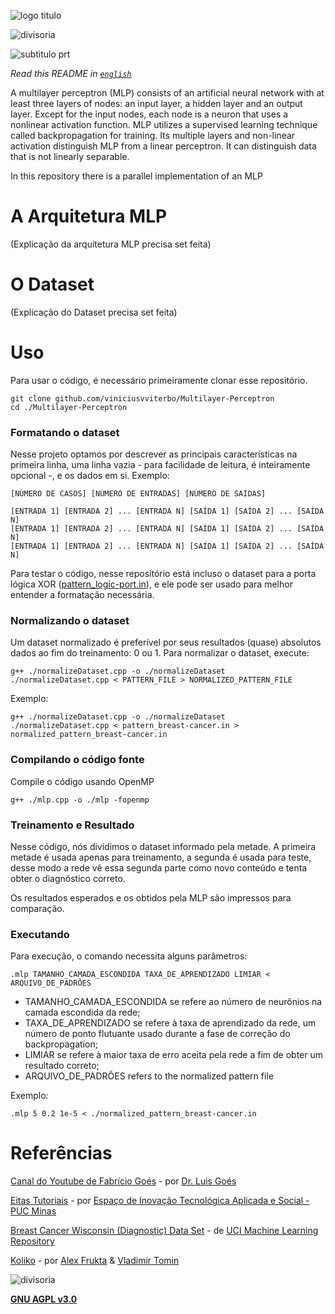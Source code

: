 ![logo titulo](https://user-images.githubusercontent.com/24854541/94681693-435a4100-02fa-11eb-85df-5cbd55374f98.png)

![divisoria](https://user-images.githubusercontent.com/24854541/94681772-5a009800-02fa-11eb-8ff8-29f9fad9b18f.png)

![subtitulo prt](https://user-images.githubusercontent.com/24854541/94694582-60e3d680-030b-11eb-9092-f316556ce91e.png)

*Read this README in [`english`](https://github.com/viniciusvviterbo/Multilayer-Perceptron/blob/master/README.md)*

A multilayer perceptron (MLP) consists of an artificial neural network with at least three layers of nodes: an input layer, a hidden layer and an output layer. Except for the input nodes, each node is a neuron that uses a nonlinear activation function. MLP utilizes a supervised learning technique called backpropagation for training. Its multiple layers and non-linear activation distinguish MLP from a linear perceptron. It can distinguish data that is not linearly separable.

In this repository there is a parallel implementation of an MLP

# A Arquitetura MLP

(Explicação da arquitetura MLP precisa set feita)

# O Dataset

(Explicação do Dataset precisa set feita)

# Uso

Para usar o código, é necessário primeiramente clonar esse repositório.

```shell
git clone github.com/viniciusvviterbo/Multilayer-Perceptron
cd ./Multilayer-Perceptron
```

### Formatando o dataset

Nesse projeto optamos por descrever as principais características na primeira linha, uma linha vazia - para facilidade de leitura, é inteiramente opcional -, e os dados em si. Exemplo:

```
[NÚMERO DE CASOS] [NÚMERO DE ENTRADAS] [NÚMERO DE SAÍDAS]

[ENTRADA 1] [ENTRADA 2] ... [ENTRADA N] [SAÍDA 1] [SAÍDA 2] ... [SAÍDA N]
[ENTRADA 1] [ENTRADA 2] ... [ENTRADA N] [SAÍDA 1] [SAÍDA 2] ... [SAÍDA N]
[ENTRADA 1] [ENTRADA 2] ... [ENTRADA N] [SAÍDA 1] [SAÍDA 2] ... [SAÍDA N]
```

Para testar o código, nesse repositório está incluso o dataset para a porta lógica XOR ([pattern_logic-port.in](https://github.com/viniciusvviterbo/Multilayer-Perceptron/blob/master/pattern_logic-port.in)), e ele pode ser usado para melhor entender a formatação necessária.

### Normalizando o dataset

Um dataset normalizado é preferível por seus resultados (quase) absolutos dados ao fim do treinamento: 0 ou 1. Para normalizar o dataset, execute:

```shell
g++ ./normalizeDataset.cpp -o ./normalizeDataset
./normalizeDataset.cpp < PATTERN_FILE > NORMALIZED_PATTERN_FILE
```

Exemplo:

```shell
g++ ./normalizeDataset.cpp -o ./normalizeDataset
./normalizeDataset.cpp < pattern_breast-cancer.in > normalized_pattern_breast-cancer.in
```

### Compilando o código fonte

Compile o código usando OpenMP

```shell
g++ ./mlp.cpp -o ./mlp -fopenmp
```

### Treinamento e Resultado

Nesse código, nós dividimos o dataset informado pela metade. A primeira metade é usada apenas para treinamento, a segunda é usada para teste, desse modo a rede vê essa segunda parte como novo conteúdo e tenta obter o diagnóstico correto.

Os resultados esperados e os obtidos pela MLP são impressos para comparação.

### Executando

Para execução, o comando necessita alguns parâmetros:

```shell
.mlp TAMANHO_CAMADA_ESCONDIDA TAXA_DE_APRENDIZADO LIMIAR < ARQUIVO_DE_PADRÕES
```

* TAMANHO_CAMADA_ESCONDIDA  se refere ao número de neurônios na camada escondida da rede;
* TAXA_DE_APRENDIZADO se refere à taxa de aprendizado da rede, um número de ponto flutuante usado durante a fase de correção do backpropagation;
* LIMIAR  se refere à maior taxa de erro aceita pela rede a fim de obter um resultado correto;
* ARQUIVO_DE_PADRÕES refers to the normalized pattern file

Exemplo:

```shell
.mlp 5 0.2 1e-5 < ./normalized_pattern_breast-cancer.in
```

# Referências

[Canal do Youtube de Fabrício Goés](https://www.youtube.com/channel/UCgeFcHndjZVth6HRg3cFkng) - por [Dr. Luis Goés](http://lattes.cnpq.br/7401444661491250)

[Eitas Tutoriais](http://www.eitas.com.br/tutoriais/12) - por [Espaço de Inovação Tecnológica Aplicada e Social - PUC Minas](http://www.eitas.com.br/)

[Breast Cancer Wisconsin (Diagnostic) Data Set](https://archive.ics.uci.edu/ml/datasets/Breast+Cancer+Wisconsin+%28Diagnostic%29) - de [UCI Machine Learning Repository](https://archive.ics.uci.edu/ml/index.php)

[Koliko](http://www.fontslots.com/koliko-font/) - por [Alex Frukta](https://www.behance.net/MRfrukta) & [Vladimir Tomin](https://www.behance.net/myaka)


![divisoria](https://user-images.githubusercontent.com/24854541/94681772-5a009800-02fa-11eb-8ff8-29f9fad9b18f.png)

**[GNU AGPL v3.0](https://www.gnu.org/licenses/agpl-3.0.html)**
